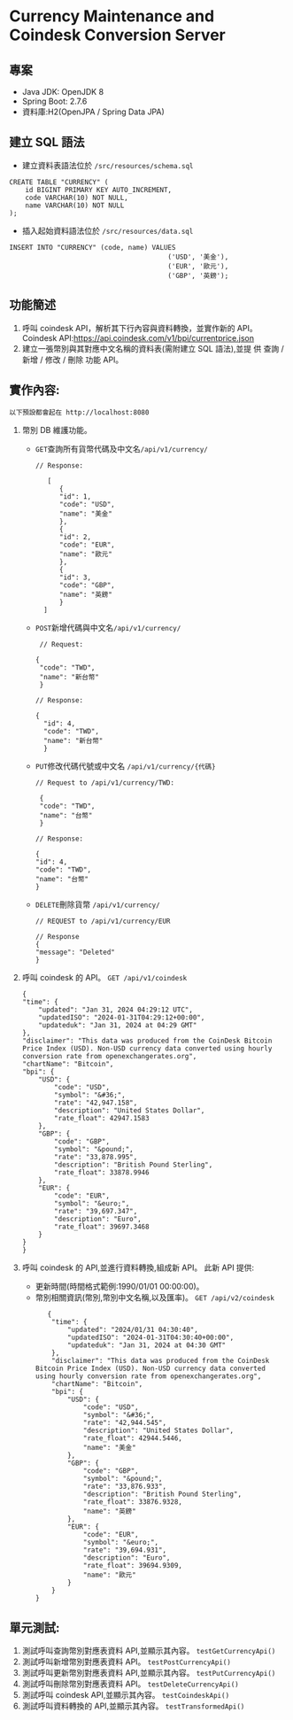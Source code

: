 # Currency Maintenance and Coindesk Conversion Server

## 專案
+ Java JDK: OpenJDK 8
+ Spring Boot: 2.7.6
+ 資料庫:H2(OpenJPA / Spring Data JPA)

## 建立 SQL 語法
+ 建立資料表語法位於 `/src/resources/schema.sql`
```
CREATE TABLE "CURRENCY" (
    id BIGINT PRIMARY KEY AUTO_INCREMENT,
    code VARCHAR(10) NOT NULL,
    name VARCHAR(10) NOT NULL
);
```

+ 插入起始資料語法位於 `/src/resources/data.sql`
```
INSERT INTO "CURRENCY" (code, name) VALUES
                                        ('USD', '美金'),
                                        ('EUR', '歐元'),
                                        ('GBP', '英鎊');
```

## 功能簡述
1. 呼叫 coindesk API，解析其下行內容與資料轉換，並實作新的 API。
   Coindesk API:https://api.coindesk.com/v1/bpi/currentprice.json
2. 建立一張幣別與其對應中文名稱的資料表(需附建立 SQL 語法),並提
   供 查詢 / 新增 / 修改 / 刪除 功能 API。

## 實作內容:
`以下預設都會起在 http://localhost:8080`
1. 幣別 DB 維護功能。
   + `GET`查詢所有貨幣代碼及中文名`/api/v1/currency/`
     ```
     // Response: 
     
        [
           {
           "id": 1,
           "code": "USD",
           "name": "美金"
           },
           {
           "id": 2,
           "code": "EUR",
           "name": "歐元"
           },
           {
           "id": 3,
           "code": "GBP",
           "name": "英鎊"
           }
       ]
     ```
   + `POST`新增代碼與中文名`/api/v1/currency/`
       ```
        // Request: 
     
       {
        "code": "TWD",
        "name": "新台幣"
        }
       ```
     ```
     // Response:
     
     {
       "id": 4,
       "code": "TWD",
       "name": "新台幣"
       }
     ```
   + `PUT`修改代碼代號或中文名 `/api/v1/currency/{代碼}`
       ```
      // Request to /api/v1/currency/TWD:
     
        {    
        "code": "TWD",
        "name": "台幣"
        }
       ```
        ```
     // Response: 
     
     {
       "id": 4,
       "code": "TWD",
       "name": "台幣"
       }
     ```
     
    + `DELETE`刪除貨幣 `/api/v1/currency/`
       ```
      // REQUEST to /api/v1/currency/EUR
       ```
      
        ```
      // Response
      {
       "message": "Deleted"
       }
      ```
2. 呼叫 coindesk 的 API。 
    ```GET /api/v1/coindesk```
    ```
   {
    "time": {
        "updated": "Jan 31, 2024 04:29:12 UTC",
        "updatedISO": "2024-01-31T04:29:12+00:00",
        "updateduk": "Jan 31, 2024 at 04:29 GMT"
    },
    "disclaimer": "This data was produced from the CoinDesk Bitcoin Price Index (USD). Non-USD currency data converted using hourly conversion rate from openexchangerates.org",
    "chartName": "Bitcoin",
    "bpi": {
        "USD": {
            "code": "USD",
            "symbol": "&#36;",
            "rate": "42,947.158",
            "description": "United States Dollar",
            "rate_float": 42947.1583
        },
        "GBP": {
            "code": "GBP",
            "symbol": "&pound;",
            "rate": "33,878.995",
            "description": "British Pound Sterling",
            "rate_float": 33878.9946
        },
        "EUR": {
            "code": "EUR",
            "symbol": "&euro;",
            "rate": "39,697.347",
            "description": "Euro",
            "rate_float": 39697.3468
        }
    }
    }
   ```

3. 呼叫 coindesk 的 API,並進行資料轉換,組成新 API。
   此新 API 提供:
   + 更新時間(時間格式範例:1990/01/01 00:00:00)。 
   + 幣別相關資訊(幣別,幣別中文名稱,以及匯率)。
   ```GET /api/v2/coindesk```
     ```
        {
         "time": {
             "updated": "2024/01/31 04:30:40",
             "updatedISO": "2024-01-31T04:30:40+00:00",
             "updateduk": "Jan 31, 2024 at 04:30 GMT"
         },
         "disclaimer": "This data was produced from the CoinDesk Bitcoin Price Index (USD). Non-USD currency data converted using hourly conversion rate from openexchangerates.org",
         "chartName": "Bitcoin",
         "bpi": {
             "USD": {
                 "code": "USD",
                 "symbol": "&#36;",
                 "rate": "42,944.545",
                 "description": "United States Dollar",
                 "rate_float": 42944.5446,
                 "name": "美金"
             },
             "GBP": {
                 "code": "GBP",
                 "symbol": "&pound;",
                 "rate": "33,876.933",
                 "description": "British Pound Sterling",
                 "rate_float": 33876.9328,
                 "name": "英鎊"
             },
             "EUR": {
                 "code": "EUR",
                 "symbol": "&euro;",
                 "rate": "39,694.931",
                 "description": "Euro",
                 "rate_float": 39694.9309,
                 "name": "歐元"
             }
         }
     }
      ```

## 單元測試:
1. 測試呼叫查詢幣別對應表資料 API,並顯示其內容。 
```testGetCurrencyApi()```
2. 測試呼叫新增幣別對應表資料 API。
```testPostCurrencyApi()```
3. 測試呼叫更新幣別對應表資料 API,並顯示其內容。 
```testPutCurrencyApi()```
4. 測試呼叫刪除幣別對應表資料 API。 
```testDeleteCurrencyApi()```
5. 測試呼叫 coindesk API,並顯示其內容。 
```testCoindeskApi()```
6. 測試呼叫資料轉換的 API,並顯示其內容。
```testTransformedApi()```